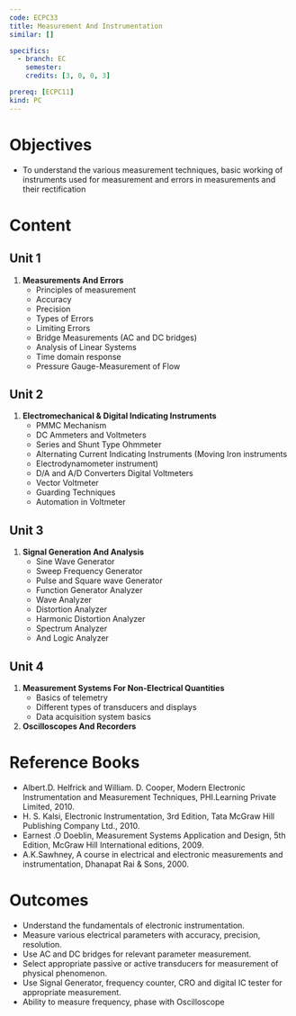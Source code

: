 ```yaml
---
code: ECPC33
title: Measurement And Instrumentation
similar: []

specifics:
  - branch: EC
    semester: 
    credits: [3, 0, 0, 3]

prereq: [ECPC11]
kind: PC
---
```


# Objectives

- To understand the various measurement techniques, basic working of instruments used for measurement and errors in measurements and their rectification

# Content

## Unit 1

1. **Measurements And Errors**
   - Principles of measurement
   - Accuracy
   - Precision
   - Types of Errors
   - Limiting Errors
   - Bridge Measurements (AC and DC bridges)
   - Analysis of Linear Systems
   - Time domain response
   - Pressure Gauge-Measurement of Flow

## Unit 2

1. **Electromechanical & Digital Indicating Instruments**
   - PMMC Mechanism
   - DC Ammeters and Voltmeters
   - Series and Shunt Type Ohmmeter
   - Alternating Current Indicating Instruments (Moving Iron instruments
   - Electrodynamometer instrument)
   - D/A and A/D Converters Digital Voltmeters
   - Vector Voltmeter
   - Guarding Techniques
   - Automation in Voltmeter

## Unit 3

1. **Signal Generation And Analysis**
   - Sine Wave Generator
   - Sweep Frequency Generator
   - Pulse and Square wave Generator
   - Function Generator Analyzer
   - Wave Analyzer
   - Distortion Analyzer
   - Harmonic Distortion Analyzer
   - Spectrum Analyzer
   - And Logic Analyzer

## Unit 4

1. **Measurement Systems For Non-Electrical Quantities**
   - Basics of telemetry
   - Different types of transducers and displays
   - Data acquisition system basics
2. **Oscilloscopes And Recorders**

# Reference Books

- Albert.D. Helfrick and William. D. Cooper, Modern Electronic Instrumentation and Measurement Techniques, PHI.Learning Private Limited, 2010.
- H. S. Kalsi, Electronic Instrumentation, 3rd Edition, Tata McGraw Hill Publishing Company Ltd., 2010.
- Earnest .O Doeblin, Measurement Systems Application and Design, 5th Edition, McGraw Hill International editions, 2009.
- A.K.Sawhney, A course in electrical and electronic measurements and instrumentation, Dhanapat Rai & Sons, 2000.

# Outcomes

- Understand the fundamentals of electronic instrumentation.
- Measure various electrical parameters with accuracy, precision, resolution.
- Use AC and DC bridges for relevant parameter measurement.
- Select appropriate passive or active transducers for measurement of physical phenomenon.
- Use Signal Generator, frequency counter, CRO and digital IC tester for appropriate measurement.
- Ability to measure frequency, phase with Oscilloscope
